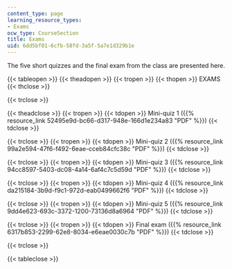 ```yaml
---
content_type: page
learning_resource_types:
- Exams
ocw_type: CourseSection
title: Exams
uid: 6dd5bf01-6cfb-58fd-3a5f-5a7e1d329b1e
---
```


The five short quizzes and the final exam from the class are presented here.

{{< tableopen >}}
{{< theadopen >}}
{{< tropen >}}
{{< thopen >}}
EXAMS
{{< thclose >}}

{{< trclose >}}

{{< theadclose >}}
{{< tropen >}}
{{< tdopen >}}
Mini-quiz 1 ({{% resource_link 52495e9d-bc66-d317-948e-166d1e234a83 "PDF" %}})
{{< tdclose >}}

{{< trclose >}}
{{< tropen >}}
{{< tdopen >}}
Mini-quiz 2 ({{% resource_link 99a2e594-47f6-f492-6eae-cceb84cfc38c "PDF" %}})
{{< tdclose >}}

{{< trclose >}}
{{< tropen >}}
{{< tdopen >}}
Mini-quiz 3 ({{% resource_link 94cc8597-5403-dc08-4a14-6af4c7c5d59d "PDF" %}})
{{< tdclose >}}

{{< trclose >}}
{{< tropen >}}
{{< tdopen >}}
Mini-quiz 4 ({{% resource_link da215184-3b9d-f9c1-972d-eab0499662f6 "PDF" %}})
{{< tdclose >}}

{{< trclose >}}
{{< tropen >}}
{{< tdopen >}}
Mini-quiz 5 ({{% resource_link 9dd4e623-693c-3372-1200-73136d8a6964 "PDF" %}})
{{< tdclose >}}

{{< trclose >}}
{{< tropen >}}
{{< tdopen >}}
Final exam ({{% resource_link 6317b853-2299-62e8-8034-e6eae0030c7b "PDF" %}})
{{< tdclose >}}

{{< trclose >}}

{{< tableclose >}}